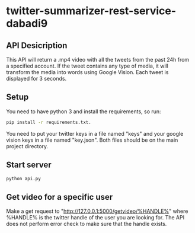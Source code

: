 # twitter-summarizer-rest-service-dabadi9

## API Desicription

This API will return a .mp4 video with all the tweets from the past 24h from a specified account. If the tweet contains any type of media, it will transform the media into words using Google Vision. Each tweet is displayed for 3 seconds.

## Setup

You need to have python 3 and install the requirements, so run:

```bash
pip install -r requirements.txt.
```

You need to put your twitter keys in a file named "keys" and your google vision keys in a file named "key.json". Both files should be on the main project directory.

## Start server

```bash
python api.py
```

## Get video for a specific user

Make a get request to "http://127.0.0.1:5000/getvideo/%HANDLE%" where %HANDLE% is the twitter handle of the user you are looking for. The API does not perform error check to make sure that the handle exists.